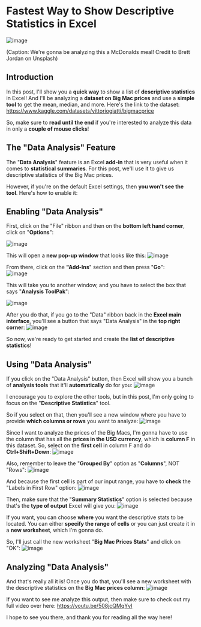 # Fastest Way to Show Descriptive Statistics in Excel
![image](https://github.com/dylans0ng/dylans0ng.github.io/assets/112503726/3353941b-7ed8-45d8-b253-cfd22d602eef)

(Caption: We're gonna be analyzing this a McDonalds meal! Credit to Brett Jordan on Unsplash)

## Introduction
In this post, I'll show you a **quick way** to show a list of **descriptive statistics** in Excel! And I'll be analyzing a **dataset on Big Mac prices** and use a **simple tool** to get the mean, median, and more. Here's the link to the dataset: https://www.kaggle.com/datasets/vittoriogiatti/bigmacprice

So, make sure to **read until the end** if you're interested to analyze this data in only a **couple of mouse clicks**! 

## The "Data Analysis" Feature
The "**Data Analysis**" feature is an Excel **add-in** that is very useful when it comes to **statistical summaries**. For this post, we'll use it to give us descriptive statistics of the Big Mac prices. 

However, if you're on the default Excel settings, then **you won't see the tool**. Here's how to enable it:

## Enabling "Data Analysis"
First, click on the "File" ribbon and then on the **bottom left hand corner**, click on "**Options**":

![image](https://github.com/dylans0ng/dylans0ng.github.io/assets/112503726/58c3f907-ff3c-4f2f-87fb-2bfd153bee37)

This will open a **new pop-up window** that looks like this:
![image](https://github.com/dylans0ng/dylans0ng.github.io/assets/112503726/c64768b4-411e-4caa-a8e0-26badae5d7d3)

From there, click on the **"Add-Ins**" section and then press "**Go**":  
![image](https://github.com/dylans0ng/dylans0ng.github.io/assets/112503726/9339547e-0788-47f7-a132-550a1f584d22)

This will take you to another window, and you have to select the box that says "**Analysis ToolPak**":

![image](https://github.com/dylans0ng/dylans0ng.github.io/assets/112503726/c05bb748-9cbb-40e3-8a2f-3bc4f6756dde)

After you do that, if you go to the "Data" ribbon back in the **Excel main interface**, you'll see a button that says "Data Analysis" in the **top right corner**:
![image](https://github.com/dylans0ng/dylans0ng.github.io/assets/112503726/3bff7cf0-a790-4ab7-a329-29c9e2b0afbd)

So now, we're ready to get started and create the **list of descriptive statistics**!

## Using "Data Analysis"
If you click on the "Data Analysis" button, then Excel will show you a bunch of **analysis tools** that it'll **automatically** do for you:
![image](https://github.com/dylans0ng/dylans0ng.github.io/assets/112503726/b841e578-1189-4e62-85e2-142fbcac5fd5)

I encourage you to explore the other tools, but in this post, I'm only going to focus on the "**Descriptive Statistics**" tool.

So if you select on that, then you'll see a new window where you have to provide **which columns or rows** you want to analyze:
![image](https://github.com/dylans0ng/dylans0ng.github.io/assets/112503726/d62d1c41-1b50-4386-aabd-b1e87a91c82e)

Since I want to analyze the prices of the Big Macs, I'm gonna have to use the column that has all the **prices in the USD currency**, which is **column F** in this dataset. So, select on the **first cell** in column F and do **Ctrl+Shift+Down**:
![image](https://github.com/dylans0ng/dylans0ng.github.io/assets/112503726/9585a1bf-69bf-4e90-bc68-eff9a9551ab2)

Also, remember to leave the "**Grouped By**" option as "**Columns**", NOT "Rows":
![image](https://github.com/dylans0ng/dylans0ng.github.io/assets/112503726/3d7465b1-beec-4b5f-8838-917cef140089)

And because the first cell is part of our input range, you have to **check** the "Labels in First Row" option:
![image](https://github.com/dylans0ng/dylans0ng.github.io/assets/112503726/2a1d3880-1c5d-4a85-8bb3-f605853b20f2)

Then, make sure that the "**Summary Statistics**" option is selected because that's the **type of output** Excel will give you:
![image](https://github.com/dylans0ng/dylans0ng.github.io/assets/112503726/970f482c-1eb3-412b-91a1-4a5f037a9408)

If you want, you can choose **where** you want the descriptive stats to be located. You can either **specify the range of cells** or you can just create it in a **new worksheet**, which I'm gonna do.

So, I'll just call the new worksheet "**Big Mac Prices Stats**" and click on "OK":
![image](https://github.com/dylans0ng/dylans0ng.github.io/assets/112503726/086c0bba-6014-449d-bc60-d5e72024f58f)

## Analyzing "Data Analysis"
And that's really all it is! Once you do that, you'll see a new worksheet with the descriptive statistics on the **Big Mac prices column**:
![image](https://github.com/dylans0ng/dylans0ng.github.io/assets/112503726/5e8cd3dc-eb3b-407f-8372-2fa3faac59d8)

If you want to see me analyze this output, then make sure to check out my full video over here:
https://youtu.be/508jcQMqYvI

I hope to see you there, and thank you for reading all the way here! 

